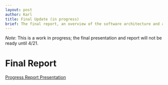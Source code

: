 ```yaml
---
layout: post
author: Karl
title: Final Update (in progress)
brief: The final report, an overview of the software architecture and a demo.
---
```


*Note*: This is a work in progress; the final presentation and report will not be ready until 4/21.

# Final Report

[Progress Report Presentation]({{site.url}}/assets/pptx/final-presentation-rough.pptx)